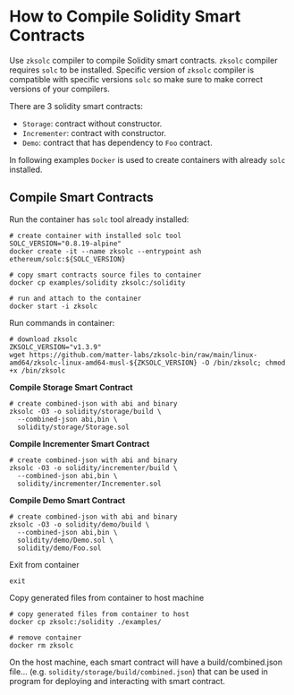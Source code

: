 # How to Compile Solidity Smart Contracts

Use `zksolc` compiler to compile Solidity smart contracts. 
`zksolc` compiler requires `solc` to be installed. Specific version of
`zksolc` compiler is compatible with specific versions `solc` so make
sure to make correct versions of your compilers.

There are 3 solidity smart contracts:

- `Storage`: contract without constructor.
- `Incrementer`: contract with constructor.
- `Demo`: contract that has dependency to `Foo` contract.

In following examples `Docker` is used to create containers with already
`solc` installed. 

## Compile Smart Contracts

Run the container has `solc` tool already installed:
```shell
# create container with installed solc tool
SOLC_VERSION="0.8.19-alpine"
docker create -it --name zksolc --entrypoint ash  ethereum/solc:${SOLC_VERSION}

# copy smart contracts source files to container
docker cp examples/solidity zksolc:/solidity

# run and attach to the container
docker start -i zksolc
```
Run commands in container:
```shell
# download zksolc
ZKSOLC_VERSION="v1.3.9"
wget https://github.com/matter-labs/zksolc-bin/raw/main/linux-amd64/zksolc-linux-amd64-musl-${ZKSOLC_VERSION} -O /bin/zksolc; chmod +x /bin/zksolc
```

**Compile Storage Smart Contract**
```shell
# create combined-json with abi and binary
zksolc -O3 -o solidity/storage/build \
  --combined-json abi,bin \
  solidity/storage/Storage.sol
```

**Compile Incrementer Smart Contract**
```shell
# create combined-json with abi and binary
zksolc -O3 -o solidity/incrementer/build \
  --combined-json abi,bin \
  solidity/incrementer/Incrementer.sol
```

**Compile Demo Smart Contract**
```shell
# create combined-json with abi and binary
zksolc -O3 -o solidity/demo/build \
  --combined-json abi,bin \
  solidity/demo/Demo.sol \
  solidity/demo/Foo.sol
```
Exit from container
```shell
exit 
```

Copy generated files from container to host machine
```shell
# copy generated files from container to host
docker cp zksolc:/solidity ./examples/

# remove container
docker rm zksolc
```

On the host machine, each smart contract will have a build/combined.json file...
(e.g. `solidity/storage/build/combined.json`) that can be used in program for 
deploying and interacting with smart contract.

